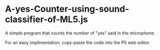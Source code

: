 # A-yes-Counter-using-sound-classifier-of-ML5.js
A simple program that counts the number of "yes" said in the microphone.

For an easy implimentation, copy-paste the code into the P5 web editor.
